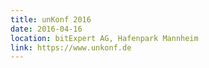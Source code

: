 ```yaml
---
title: unKonf 2016
date: 2016-04-16
location: bitExpert AG, Hafenpark Mannheim
link: https://www.unkonf.de
---
```

